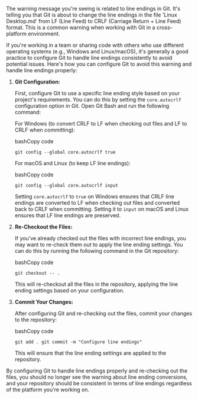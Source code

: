 
The warning message you're seeing is related to line endings in Git. It's telling you that Git is about to change the line endings in the file 'Linux Desktop.md' from LF (Line Feed) to CRLF (Carriage Return + Line Feed) format. This is a common warning when working with Git in a cross-platform environment.

If you're working in a team or sharing code with others who use different operating systems (e.g., Windows and Linux/macOS), it's generally a good practice to configure Git to handle line endings consistently to avoid potential issues. Here's how you can configure Git to avoid this warning and handle line endings properly:

1. **Git Configuration:**
    
    First, configure Git to use a specific line ending style based on your project's requirements. You can do this by setting the `core.autocrlf` configuration option in Git. Open Git Bash and run the following command:
    
    For Windows (to convert CRLF to LF when checking out files and LF to CRLF when committing):




    bashCopy code
    
    `git config --global core.autocrlf true`
    
    For macOS and Linux (to keep LF line endings):
    
    bashCopy code
    
    `git config --global core.autocrlf input`
    
    Setting `core.autocrlf` to `true` on Windows ensures that CRLF line endings are converted to LF when checking out files and converted back to CRLF when committing. Setting it to `input` on macOS and Linux ensures that LF line endings are preserved.
    
2. **Re-Checkout the Files:**
    
    If you've already checked out the files with incorrect line endings, you may want to re-check them out to apply the line ending settings. You can do this by running the following command in the Git repository:
    
    bashCopy code
    
    `git checkout -- .`
    
    This will re-checkout all the files in the repository, applying the line ending settings based on your configuration.
    
3. **Commit Your Changes:**
    
    After configuring Git and re-checking out the files, commit your changes to the repository:
    
    bashCopy code
    
    `git add . git commit -m "Configure line endings"`
    
    This will ensure that the line ending settings are applied to the repository.
    

By configuring Git to handle line endings properly and re-checking out the files, you should no longer see the warning about line ending conversions, and your repository should be consistent in terms of line endings regardless of the platform you're working on.